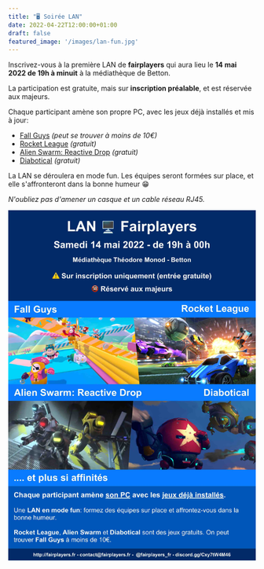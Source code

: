 ```yaml
---
title: "🖥️ Soirée LAN"
date: 2022-04-22T12:00:00+01:00
draft: false
featured_image: '/images/lan-fun.jpg'
---
```


Inscrivez-vous à la première LAN de **fairplayers** qui aura lieu le **14 mai 2022 de 19h à minuit** à la médiathèque de Betton.

La participation est gratuite, mais sur **inscription préalable**, et est réservée aux majeurs.

Chaque participant amène son propre PC, avec les jeux déjà installés et mis à jour:
- [Fall Guys](https://www.fallguys.com) *(peut se trouver à moins de 10€)*
- [Rocket League](https://www.rocketleague.com) *(gratuit)*
- [Alien Swarm: Reactive Drop](https://store.steampowered.com/app/563560/Alien_Swarm_Reactive_Drop) *(gratuit)*
- [Diabotical](https://www.diabotical.com) *(gratuit)*

La LAN se déroulera en mode fun. Les équipes seront formées sur place, et elle s'affronteront dans la bonne humeur 😁

*N'oubliez pas d'amener un casque et un cable réseau RJ45.*

![Affiche](/images/20220522-lan.jpg)
